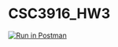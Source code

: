 # CSC3916_HW3
[![Run in Postman](https://run.pstmn.io/button.svg)](https://app.getpostman.com/run-collection/7be696390dbd42f4e77f?action=collection%2Fimport)

